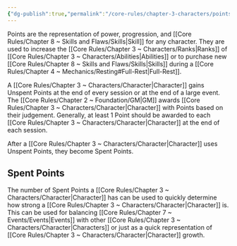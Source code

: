 ```yaml
---
{"dg-publish":true,"permalink":"/core-rules/chapter-3-characters/points/"}
---
```


Points are the representation of power, progression, and [[Core Rules/Chapter 8 ~ Skills and Flaws/Skills\|Skill]] for any character. They are used to increase the [[Core Rules/Chapter 3 ~ Characters/Ranks\|Ranks]] of [[Core Rules/Chapter 3 ~ Characters/Abilities\|Abilities]] or to purchase new [[Core Rules/Chapter 8 ~ Skills and Flaws/Skills\|Skills]] during a [[Core Rules/Chapter 4 ~ Mechanics/Resting#Full-Rest\|Full-Rest]].

A [[Core Rules/Chapter 3 ~ Characters/Character\|Character]] gains Unspent Points at the end of every session or at the end of a large event. The [[Core Rules/Chapter 2 ~ Foundation/GM\|GM]] awards [[Core Rules/Chapter 3 ~ Characters/Character\|Character]] with Points based on their judgement. Generally, at least 1 Point should be awarded to each [[Core Rules/Chapter 3 ~ Characters/Character\|Character]] at the end of each session.

After a [[Core Rules/Chapter 3 ~ Characters/Character\|Character]] uses Unspent Points, they become Spent Points.

## Spent Points
The number of Spent Points a [[Core Rules/Chapter 3 ~ Characters/Character\|Character]] has can be used to quickly determine how strong a [[Core Rules/Chapter 3 ~ Characters/Character\|Character]] is. This can be used for balancing [[Core Rules/Chapter 7 ~ Events/Events\|Events]] with other [[Core Rules/Chapter 3 ~ Characters/Character\|Characters]] or just as a quick representation of [[Core Rules/Chapter 3 ~ Characters/Character\|Character]] growth.